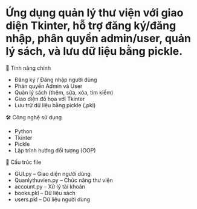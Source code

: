 # Ứng dụng quản lý thư viện với giao diện Tkinter, hỗ trợ đăng ký/đăng nhập, phân quyền admin/user, quản lý sách, và lưu dữ liệu bằng pickle.

🚀 Tính năng chính
+ Đăng ký / Đăng nhập người dùng
+ Phân quyền Admin và User
+ Quản lý sách (thêm, sửa, xóa, tìm kiếm)
+ Giao diện đồ họa với Tkinter
+ Lưu trữ dữ liệu bằng pickle (.pkl)

🛠 Công nghệ sử dụng
+ Python
+ Tkinter
+ Pickle
+ Lập trình hướng đối tượng (OOP)

📂 Cấu trúc file
+ GUI.py – Giao diện người dùng
+ Quanlythuvien.py – Chức năng thư viện
+ account.py – Xử lý tài khoản
+ books.pkl – Dữ liệu sách
+ users.pkl – Dữ liệu người dùng
